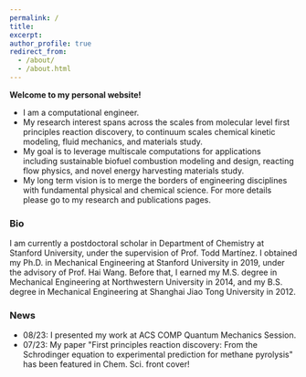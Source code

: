 ```yaml
---
permalink: /
title:
excerpt:
author_profile: true
redirect_from: 
  - /about/
  - /about.html
---
```


**Welcome to my personal website!** 
* I am a computational engineer. 
* My research interest spans across the scales from molecular level first principles reaction discovery, to continuum scales chemical kinetic modeling, fluid mechanics, and materials study. 
* My goal is to leverage multiscale computations for applications including sustainable biofuel combustion modeling and design, reacting flow physics, and novel energy harvesting materials study. 
* My long term vision is to merge the borders of engineering disciplines with fundamental physical and chemical science. For more details please go to my research and publications pages.

### Bio
I am currently a postdoctoral scholar in Department of Chemistry at Stanford University, under the supervision of Prof. Todd Martínez. I obtained my Ph.D. in Mechanical Engineering at Stanford University in 2019, under the advisory of Prof. Hai Wang. Before that, I earned my M.S. degree in Mechanical Engineering at Northwestern University in 2014, and my B.S. degree in Mechanical Engineering at Shanghai Jiao Tong University in 2012.

### News
* 08/23: I presented my work at ACS COMP Quantum Mechanics Session. 
* 07/23: My paper "First principles reaction discovery: From the Schrodinger equation to experimental prediction for methane pyrolysis" has been featured in Chem. Sci. front cover! 